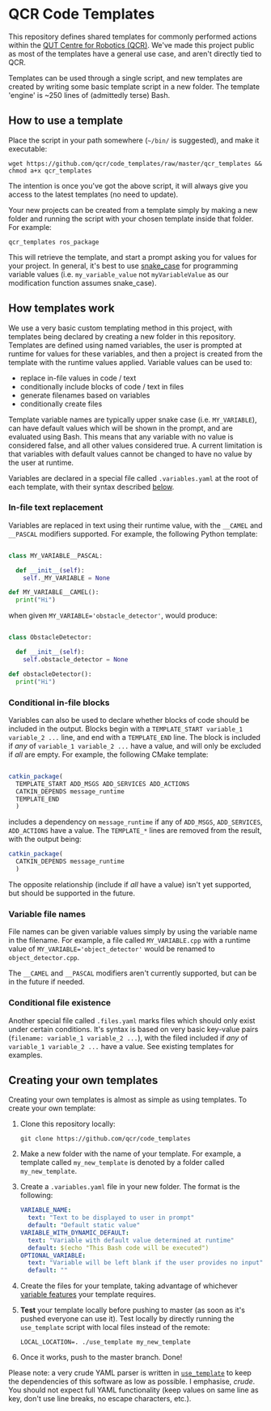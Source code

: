 # QCR Code Templates

This repository defines shared templates for commonly performed actions within the [QUT Centre for Robotics (QCR)](https://research.qut.edu.au/qcr). We've made this project public as most of the templates have a general use case, and aren't directly tied to QCR.

Templates can be used through a single script, and new templates are created by writing some basic template script in a new folder. The template 'engine' is ~250 lines of (admittedly terse) Bash.

## How to use a template

Place the script in your path somewhere (`~/bin/` is suggested), and make it executable:

```
wget https://github.com/qcr/code_templates/raw/master/qcr_templates && chmod a+x qcr_templates
```

The intention is once you've got the above script, it will always give you access to the latest templates (no need to update).

Your new projects can be created from a template simply by making a new folder and running the script with your chosen template inside that folder. For example:

```
qcr_templates ros_package
```

This will retrieve the template, and start a prompt asking you for values for your project. In general, it's best to use [snake_case](https://en.wikipedia.org/wiki/Snake_case) for programming variable values (i.e. `my_variable_value` not `myVariableValue` as our modification function assumes snake_case).

## How templates work

We use a very basic custom templating method in this project, with templates being declared by creating a new folder in this repository. Templates are defined using named variables, the user is prompted at runtime for values for these variables, and then a project is created from the template with the runtime values applied. Variable values can be used to:

- replace in-file values in code / text
- conditionally include blocks of code / text in files
- generate filenames based on variables
- conditionally create files

Template variable names are typically upper snake case (i.e. `MY_VARIABLE`), can have default values which will be shown in the prompt, and are evaluated using Bash. This means that any variable with no value is considered false, and all other values considered true. A current limitation is that variables with default values cannot be changed to have no value by the user at runtime.

Variables are declared in a special file called `.variables.yaml` at the root of each template, with their syntax described [below](#creating-your-own-templates).

### In-file text replacement

Variables are replaced in text using their runtime value, with the `__CAMEL` and `__PASCAL` modifiers supported. For example, the following Python template:

```python

class MY_VARIABLE__PASCAL:

  def __init__(self):
    self._MY_VARIABLE = None

def MY_VARIABLE__CAMEL():
  print("Hi")
```

when given `MY_VARIABLE='obstacle_detector'`, would produce:

```python

class ObstacleDetector:

  def __init__(self):
    self.obstacle_detector = None

def obstacleDetector():
  print("Hi")
```

### Conditional in-file blocks

Variables can also be used to declare whether blocks of code should be included in the output. Blocks begin with a `TEMPLATE_START variable_1 variable_2 ...` line, and end with a `TEMPLATE_END` line. The block is included if _any_ of `variable_1 variable_2 ...` have a value, and will only be excluded if _all_ are empty. For example, the following CMake template:

```cmake

catkin_package(
  TEMPLATE_START ADD_MSGS ADD_SERVICES ADD_ACTIONS
  CATKIN_DEPENDS message_runtime
  TEMPLATE_END
  )
```

includes a dependency on `message_runtime` if any of `ADD_MSGS`, `ADD_SERVICES`, `ADD_ACTIONS` have a value. The `TEMPLATE_*` lines are removed from the result, with the output being:

```cmake
catkin_package(
  CATKIN_DEPENDS message_runtime
  )
```

The opposite relationship (include if _all_ have a value) isn't yet supported, but should be supported in the future.

### Variable file names

File names can be given variable values simply by using the variable name in the filename. For example, a file called `MY_VARIABLE.cpp` with a runtime value of `MY_VARIABLE='object_detector'` would be renamed to `object_detector.cpp`.

The `__CAMEL` and `__PASCAL` modifiers aren't currently supported, but can be in the future if needed.

### Conditional file existence

Another special file called `.files.yaml` marks files which should only exist under certain conditions. It's syntax is based on very basic key-value pairs (`filename: variable_1 variable_2 ...`), with the filed included if _any_ of `variable_1 variable_2 ...` have a value. See existing templates for examples.

## Creating your own templates

Creating your own templates is almost as simple as using templates. To create your own template:

1. Clone this repository locally:

   ```
   git clone https://github.com/qcr/code_templates
   ```

2. Make a new folder with the name of your template. For example, a template called `my_new_template` is denoted by a folder called `my_new_template`.

3. Create a `.variables.yaml` file in your new folder. The format is the following:

   ```yaml
   VARIABLE_NAME:
     text: "Text to be displayed to user in prompt"
     default: "Default static value"
   VARIABLE_WITH_DYNAMIC_DEFAULT:
     text: "Variable with default value determined at runtime"
     default: $(echo "This Bash code will be executed")
   OPTIONAL_VARIABLE:
     text: "Variable will be left blank if the user provides no input"
     default: ""
   ```

4. Create the files for your template, taking advantage of whichever [variable features](#how-templates-work) your template requires.

5. **Test** your template locally before pushing to master (as soon as it's pushed everyone can use it). Test locally by directly running the `use_template` script with local files instead of the remote:

   ```
   LOCAL_LOCATION=. ./use_template my_new_template
   ```

6. Once it works, push to the master branch. Done!

Please note: a very crude YAML parser is written in [`use_template`](./use_template) to keep the dependencies of this software as low as possible. I emphasise, _crude_. You should not expect full YAML functionality (keep values on same line as key, don't use line breaks, no escape characters, etc.).
